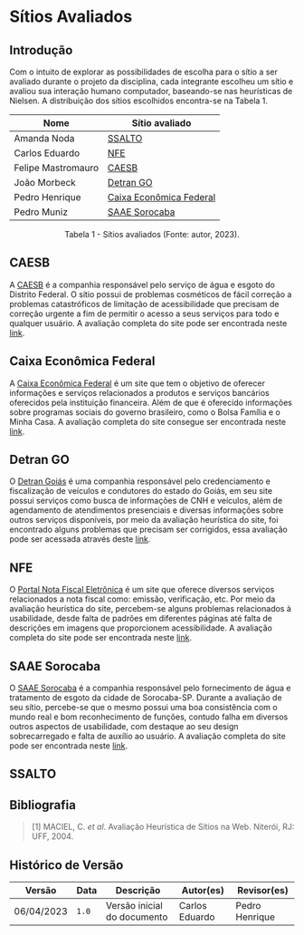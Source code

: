 # Sítios Avaliados

## Introdução

Com o intuito de explorar as possibilidades de escolha para o sítio a ser avaliado durante o projeto da disciplina, cada integrante escolheu um sítio e avaliou sua interação humano computador, baseando-se nas heurísticas de Nielsen. A distribuição dos sítios escolhidos encontra-se na Tabela 1.

<center>

| Nome          | Sítio avaliado           |
| ------------- | ------------------------ |
| Amanda Noda   | [SSALTO](http://ssalto.rj.gov.br) |
| Carlos Eduardo | [NFE](https://www.nfe.fazenda.gov.br/portal/principal.aspx) |
| Felipe Mastromauro  | [CAESB](https://www.caesb.df.gov.br) |
| João Morbeck | [Detran GO](https://www.detran.go.gov.br/psw/#/pages/pagina-inicial) |
| Pedro Henrique | [Caixa Econômica Federal](https://www.caixa.gov.br/Paginas/home-caixa.aspx) |
| Pedro Muniz | [SAAE Sorocaba](https://www.saaesorocaba.com.br) |

</center>
<div style="text-align: center">
<p> Tabela 1 - Sítios avaliados (Fonte: autor, 2023).</p>
</div>


## CAESB
A [CAESB](https://www.caesb.df.gov.br/) é a companhia responsável pelo serviço de água e esgoto do Distrito Federal. O sítio possui de problemas cosméticos de fácil correção a problemas catastróficos de limitação de acessibilidade que precisam de correção urgente a fim de permitir o acesso a seus serviços para todo e qualquer usuário. A avaliação completa do site pode ser encontrada neste [link](./avaliacao_CAESB.md).

## Caixa Econômica Federal

A [Caixa Econômica Federal](https://www.caixa.gov.br/Paginas/home-caixa.aspx) é um site que tem o objetivo de oferecer informações e serviços relacionados a produtos e serviços bancários oferecidos pela instituição financeira. Além de que é oferecido informações sobre programas sociais do governo brasileiro, como o Bolsa Família e o Minha Casa. A avaliação completa do site consegue ser encontrada neste [link](./avaliacao_CAIXA.md).

## Detran GO

O [Detran Goiás](https://www.detran.go.gov.br/psw/#/pages/pagina-inicial) é uma companhia responsável pelo credenciamento e fiscalização de veículos e condutores do estado do Goiás, em seu site possui serviços como busca de informações de CNH e veículos, além de agendamento de atendimentos presenciais e diversas informações sobre outros serviços disponíveis, por meio da avaliação heurística do site, foi encontrado alguns problemas que precisam ser corrigidos, essa avaliação pode ser acessada através deste [link](./avaliacao_DETRANGO.md).


## NFE
O [Portal Nota Fiscal Eletrônica](https://www.nfe.fazenda.gov.br/portal/principal.aspx) é um site que oferece diversos serviços relacionados a nota fiscal como: emissão, verificação, etc. Por meio da avaliação heurística do site, percebem-se alguns problemas relacionados à usabilidade, desde falta de padrões em diferentes páginas até falta de descrições em imagens que proporcionem acessibilidade. A avaliação completa do site pode ser encontrada neste [link](./avaliacao_NFE.md).

## SAAE Sorocaba
O [SAAE Sorocaba](https://www.saaesorocaba.com.br/) é a companhia responsável pelo fornecimento de água e tratamento de esgoto da cidade de Sorocaba-SP. Durante a avaliação de seu sítio, percebe-se que o mesmo possui uma boa consistência com o mundo real e bom reconhecimento de funções, contudo falha em diversos outros aspectos de usabilidade, com destaque ao seu design sobrecarregado e falta de auxílio ao usuário. A avaliação completa do site pode ser encontrada neste [link](./avaliacao_SAAE.md).

## SSALTO


## Bibliografia

> [1] MACIEL, C. _et al_. Avaliação Heurística de Sítios na Web. Niterói, RJ: UFF, 2004.

## Histórico de Versão

|   Versão   | Data  |                      Descrição                      |    Autor(es)   |  Revisor(es)  |
| ---------- | ----- | --------------------------------------------------- | -------------- | ------------- |
| 06/04/2023 | `1.0` | Versão inicial do documento | Carlos Eduardo | Pedro Henrique |
